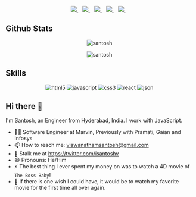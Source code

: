<p align='center'>
  <a href="mailto:viswanathamsantosh@gmail.com" target="_blank">
    <img src="https://img.shields.io/badge/Gmail-D14836?style=for-the-badge&logo=gmail&logoColor=white" />
  </a>&nbsp;&nbsp;
  <a href="https://www.linkedin.com/in/isantoshv/" target="_blank">
    <img src="https://img.shields.io/badge/linkedin-%230077B5.svg?&style=for-the-badge&logo=linkedin&logoColor=white" />
  </a>&nbsp;&nbsp;
  <a href="https://twitter.com/isantoshv" target="_blank">
    <img src="https://img.shields.io/badge/Twitter-1DA1F2?style=for-the-badge&logo=twitter&logoColor=white" />        
  </a>&nbsp;&nbsp;
  <a href="https://medium.com/@isantoshv" target="_blank">
    <img src="https://img.shields.io/badge/Medium-12100E?style=for-the-badge&logo=medium&logoColor=white" />
  </a>&nbsp;&nbsp;
  <a href="https://dev.to/devcer" target="_blank">
    <img src="https://img.shields.io/badge/dev.to-0A0A0A?style=for-the-badge&logo=devdotto&logoColor=white" />        
  </a>&nbsp;&nbsp;  
</p>


## Github Stats
<p align="center"> <img src=https://github-readme-stats.vercel.app/api?username=devcer&show_icons=true&theme=vue-dark alt=santosh viswanatham /> </p>
<p align="center"> <img src=https://github-readme-stats.vercel.app/api/top-langs/?username=devcer&layout=compact alt=santosh viswanatham /> </p>
 
## Skills
<p align='center'>
<img src="https://img.shields.io/badge/HTML5-E34F26?style=for-the-badge&logo=html5&logoColor=white" alt="html5" />
<img src="https://img.shields.io/badge/JavaScript-323330?style=for-the-badge&logo=javascript&logoColor=F7DF1E" alt="javascript" />
<img src="https://img.shields.io/badge/CSS3-1572B6?style=for-the-badge&logo=css3&logoColor=white" alt="css3" />
<img src="https://img.shields.io/badge/React-20232A?style=for-the-badge&logo=react&logoColor=61DAFB" alt="react" />
<img src="https://img.shields.io/badge/json-5E5C5C?style=for-the-badge&logo=json&logoColor=white" alt="json" />
</p>

## Hi there 👋

I'm Santosh, an Engineer from Hyderabad, India. I work with JavaScript.

- 👨‍💻 Software Engineer at Marvin, Previously with Pramati, Gaian and Infosys
- 📫 How to reach me: viswanathamsantosh@gmail.com
- 🔭 Stalk me at https://twitter.com/isantoshv
- 😄 Pronouns: He/Him
- ⚡ The best thing I ever spent my money on was to watch a 4D movie of `The Boss Baby`!  
- 🧞 If there is one wish I could have, it would be to watch my favorite movie for the first time all over again.


